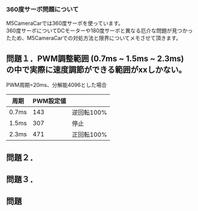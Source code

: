 ### 360度サーボ問題について

M5CameraCarでは360度サーボを使っています。  
360度サーボについてDCモーターや180度サーボと異なる厄介な問題が見つかったため、M5CameraCarでの対処方法と限界についてメモさせて頂きます。

## 問題１．PWM調整範囲 (0.7ms ~ 1.5ms ~ 2.3ms) の中で実際に速度調節ができる範囲がxxしかない。

PWM周期=20ms、分解能4096とした場合

| 周期 | PWM設定値 | |
| ---- | ---- | ---- |
| 0.7ms | 143 | 逆回転100% |
| 1.5ms | 307 | 停止 |
| 2.3ms | 471 | 正回転100% |



## 問題２．

## 問題３．

## 問題
